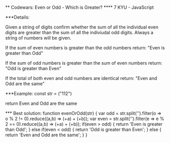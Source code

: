 ** Codewars: Even or Odd - Which is Greater?
**** 7 KYU - JavaScript

***Details:

Given a string of digits confirm whether the sum of all the individual even digits are greater than the sum of all the indiviudal odd digits. Always a string of numbers will be given.

If the sum of even numbers is greater than the odd numbers return: "Even is greater than Odd"

If the sum of odd numbers is greater than the sum of even numbers return: "Odd is greater than Even"

If the total of both even and odd numbers are identical return: "Even and Odd are the same"

***Example:
const str = ("112")

return Even and Odd are the same

*** Best solution:
function evenOrOdd(str) {
  var odd = str.split('').filter(o => o % 2 != 0).reduce((a,b) => (+a) + (+b));
  var even = str.split('').filter(e => e % 2 == 0).reduce((a,b) => (+a) + (+b));
  if(even > odd) {
    return 'Even is greater than Odd';
  } else if(even < odd) {
    return 'Odd is greater than Even';
  } else {
    return 'Even and Odd are the same';
  }
}